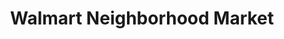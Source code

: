 ---
title: "Walmart Neighborhood Market"
url: /des-plaines/walmart-neighborhood-market/
shop: supermarket
---